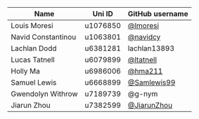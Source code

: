 | Name | Uni ID | GitHub username |
| --- | --- | --- |
| Louis Moresi | u1076850 | [@lmoresi](http://github.com/lmoresi) |
| Navid Constantinou | u1063801 | [@navidcy](http://github.com/navidcy) |
| Lachlan Dodd  | u6381281 | lachlan13893 |
| Lucas Tatnell | u6079899 | [@ltatnell](https://github.com/ltatnell) |
| Holly Ma | u6986006 | [@hma211](http://github.com/hma211) |
| Samuel Lewis | u6668899 | [@Samlewis99](https://github.com/Samlewis99) |
| Gwendolyn Withrow | u7189739 | @g-nym |
| Jiarun Zhou | u7382599 | [@JiarunZhou](https://github.com/JiarunZhou) |


